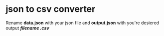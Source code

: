 # json to csv converter

Rename **data.json** with your json file and **output.json** with you're desiered output ***filename .csv***
